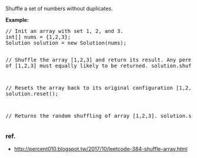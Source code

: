 <div>
<p>Shuffle a set of numbers without duplicates.
</p>

<p><b>Example:</b>
</p>
<pre>// Init an array with set 1, 2, and 3.
int[] nums = {1,2,3};
Solution solution = new Solution(nums);

// Shuffle the array [1,2,3] and return its result. Any permutation of [1,2,3] must equally likely to be returned.
solution.shuffle();

// Resets the array back to its original configuration [1,2,3].
solution.reset();

// Returns the random shuffling of array [1,2,3].
solution.shuffle();
</pre>
</div>

### ref.
- http://percent010.blogspot.tw/2017/10/leetcode-384-shuffle-array.html
